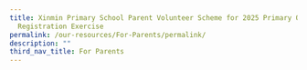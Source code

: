```yaml
---
title: Xinmin Primary School Parent Volunteer Scheme for 2025 Primary One
  Registration Exercise
permalink: /our-resources/For-Parents/permalink/
description: ""
third_nav_title: For Parents
---
```


